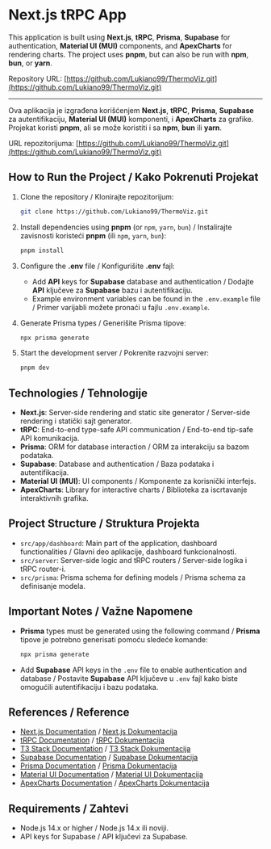 # Next.js tRPC App

This application is built using **Next.js**, **tRPC**, **Prisma**, **Supabase** for authentication, **Material UI (MUI)** components, and **ApexCharts** for rendering charts. The project uses **pnpm**, but can also be run with **npm**, **bun**, or **yarn**.

Repository URL: [https://github.com/Lukiano99/ThermoViz.git](https://github.com/Lukiano99/ThermoViz.git)

---

Ova aplikacija je izgrađena korišćenjem **Next.js**, **tRPC**, **Prisma**, **Supabase** za autentifikaciju, **Material UI (MUI)** komponenti, i **ApexCharts** za grafike. Projekat koristi **pnpm**, ali se može koristiti i sa **npm**, **bun** ili **yarn**.

URL repozitorijuma: [https://github.com/Lukiano99/ThermoViz.git](https://github.com/Lukiano99/ThermoViz.git)

## How to Run the Project / Kako Pokrenuti Projekat

1. Clone the repository / Klonirajte repozitorijum:
    ```bash
    git clone https://github.com/Lukiano99/ThermoViz.git
    ```

2. Install dependencies using **pnpm** (or `npm`, `yarn`, `bun`) / Instalirajte zavisnosti koristeći **pnpm** (ili `npm`, `yarn`, `bun`):
    ```bash
    pnpm install
    ```

3. Configure the **.env** file / Konfigurišite **.env** fajl:
    - Add **API** keys for **Supabase** database and authentication / Dodajte **API** ključeve za **Supabase** bazu i autentifikaciju.
    - Example environment variables can be found in the `.env.example` file / Primer varijabli možete pronaći u fajlu `.env.example`.

4. Generate Prisma types / Generišite Prisma tipove:
    ```bash
    npx prisma generate
    ```

5. Start the development server / Pokrenite razvojni server:
    ```bash
    pnpm dev
    ```

## Technologies / Tehnologije

- **Next.js**: Server-side rendering and static site generator / Server-side rendering i statički sajt generator.
- **tRPC**: End-to-end type-safe API communication / End-to-end tip-safe API komunikacija.
- **Prisma**: ORM for database interaction / ORM za interakciju sa bazom podataka.
- **Supabase**: Database and authentication / Baza podataka i autentifikacija.
- **Material UI (MUI)**: UI components / Komponente za korisnički interfejs.
- **ApexCharts**: Library for interactive charts / Biblioteka za iscrtavanje interaktivnih grafika.

## Project Structure / Struktura Projekta

- `src/app/dashboard`: Main part of the application, dashboard functionalities / Glavni deo aplikacije, dashboard funkcionalnosti.
- `src/server`: Server-side logic and tRPC routers / Server-side logika i tRPC router-i.
- `src/prisma`: Prisma schema for defining models / Prisma schema za definisanje modela.

## Important Notes / Važne Napomene

- **Prisma** types must be generated using the following command / **Prisma** tipove je potrebno generisati pomoću sledeće komande:
    ```bash
    npx prisma generate
    ```

- Add **Supabase** API keys in the `.env` file to enable authentication and database / Postavite **Supabase** API ključeve u `.env` fajl kako biste omogućili autentifikaciju i bazu podataka.

## References / Reference

- [Next.js Documentation](https://nextjs.org/docs) / [Next.js Dokumentacija](https://nextjs.org/docs)
- [tRPC Documentation](https://trpc.io/docs) / [tRPC Dokumentacija](https://trpc.io/docs)
- [T3 Stack Documentation](https://create.t3.gg/) / [T3 Stack Dokumentacija](https://create.t3.gg/)
- [Supabase Documentation](https://supabase.com/docs) / [Supabase Dokumentacija](https://supabase.com/docs)
- [Prisma Documentation](https://www.prisma.io/docs) / [Prisma Dokumentacija](https://www.prisma.io/docs)
- [Material UI Documentation](https://mui.com/) / [Material UI Dokumentacija](https://mui.com/)
- [ApexCharts Documentation](https://apexcharts.com/docs) / [ApexCharts Dokumentacija](https://apexcharts.com/docs)

## Requirements / Zahtevi

- Node.js 14.x or higher / Node.js 14.x ili noviji.
- API keys for Supabase / API ključevi za Supabase.
